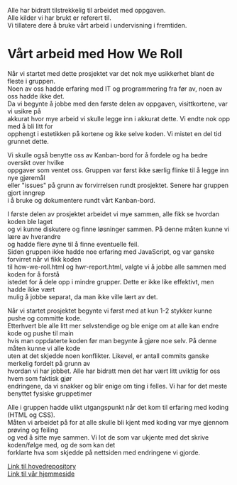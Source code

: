 Alle har bidratt tilstrekkelig til arbeidet med oppgaven. \
Alle kilder vi har brukt er referert til. \
Vi tillatere dere å bruke vårt arbeid i undervisning i fremtiden. 




# Vårt arbeid med How We Roll <br>
Når vi startet med dette prosjektet var det nok mye usikkerhet blant de fleste i gruppen.<br>
Noen av oss hadde erfaring med IT og programmering fra før av, noen av oss hadde ikke det. <br>
Da vi begynte å jobbe med den første delen av oppgaven, visittkortene, var vi usikre på <br> 
akkurat hvor mye arbeid vi skulle legge inn i akkurat dette. Vi endte nok opp med å bli litt for <br> 
opphengt i estetikken på kortene og ikke selve koden. Vi mistet en del tid grunnet dette.

Vi skulle også benytte oss av Kanban-bord for å fordele og ha bedre oversikt over hvilke <br>
oppgaver som ventet oss. Gruppen var først ikke særlig flinke til å legge inn nye gjøremål <br>
eller "issues" på grunn av forvirrelsen rundt prosjektet. Senere har gruppen gjort inngrep <br>
i å bruke og dokumentere rundt vårt Kanban-bord. 

I første delen av prosjektet arbeidet vi mye sammen, alle fikk se hvordan koden ble laget <br>
og vi kunne diskutere og finne løsninger sammen. På denne måten kunne vi lære av hverandre <br>
og hadde flere øyne til å finne eventuelle feil. <br>
Siden gruppen ikke hadde noe erfaring med JavaScript, og var ganske forvirret når vi fikk koden <br>
til how-we-roll.html og hwr-report.html, valgte vi å jobbe alle sammen med koden for å forstå <br>
istedet for å dele opp i mindre grupper. Dette er ikke like effektivt, men hadde ikke vært <br>
mulig å jobbe separat, da man ikke ville lært av det.

Når vi startet prosjektet begynte vi først med at kun 1-2 stykker kunne pushe og committe kode.<br>
Etterhvert ble alle litt mer selvstendige og ble enige om at alle kan endre kode og pushe til main<br> 
hvis man oppdaterte koden før man begynte å gjøre noe selv. På denne måten kunne vi alle kode <br> 
uten at det skjedde noen konflikter. Likevel, er antall commits ganske merkelig fordelt på grunn av <br>
hvordan vi har jobbet. Alle har bidratt men det har vært litt uviktig for oss hvem som faktisk gjør <br>
endringene, da vi snakker og blir enige om ting i felles. Vi har for det meste benyttet fysiske gruppetimer <br>

Alle i gruppen hadde ulikt utgangspunkt når det kom til erfaring med koding (HTML og CSS). <br>
Måten vi arbeidet på for at alle skulle bli kjent med koding var mye gjennom prøving og feiling <br>
og ved å sitte mye sammen. Vi lot de som var ukjente med det skrive koden/følge med, og de som kan det <br> 
forklarte hva som skjedde på nettsiden med endringene vi gjorde. 

[Link til hovedrepository](https://github.com/HenrikRaakil/gruppe5A)\
[Link til vår hjemmeside](https://henrikraakil.github.io/gruppe5A/)








